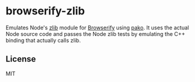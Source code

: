 # browserify-zlib

Emulates Node's [zlib](http://nodejs.org/api/zlib.html) module for [Browserify](http://browserify.org)
using [pako](https://github.com/nodeca/pako). It uses the actual Node source code and passes the Node zlib tests
by emulating the C++ binding that actually calls zlib.

## License

MIT
